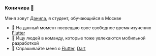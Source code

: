 ### Коничива 👋

Меня зовут [Данила](https://t.me/calmven), я студент, обучающийся в Москве

- 🔭 На данный момент посвещаю свое свободное время изучению [Flutter](https://flutter.dev)
- 🤔 Ищу людей в команду, которые тоже увлекаются мобильной разработкой
- 💬 Спрашивайте меня о [Flutter](https://flutter.dev), [Dart](https://dart.dev)
